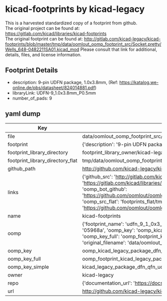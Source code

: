 # kicad-footprints by kicad-legacy  
This is a harvested standardized copy of a footprint from github.  
The original project can be found at:  
https://gitlab.com/kicad/libraries/kicad-footprints  
The original footprint can be found at:
http://gitlab.com/kicad-legacy/kicad-footprints/blob/master/tmp/data/oomlout_oomp_footprint_src/Socket.pretty/Wells_648-0482211SA01.kicad_mod
Please consult that link for additional, details, files, and license information.  
## Footprint Details
* description: 9-pin UDFN package, 1.0x3.8mm, (Ref: https://katalog.we-online.de/pbs/datasheet/824014881.pdf)  
* libraryLink: UDFN-9_1.0x3.8mm_P0.5mm  
* number_of_pads: 9  
## yaml dump  
| Key | Value |  
| --- | --- |  
| file | data/oomlout_oomp_footprint_src/kicad-footprints/Package_DFN_QFN.pretty/UDFN-9_1.0x3.8mm_P0.5mm.kicad_mod |  
| footprint | {'description': '9-pin UDFN package, 1.0x3.8mm, (Ref: https://katalog.we-online.de/pbs/datasheet/824014881.pdf)', 'libraryLink': 'UDFN-9_1.0x3.8mm_P0.5mm', 'number_of_pads': 9} |  
| footprint_library_directory | footprint_library_owner/kicad-legacy_kicad-footprints |  
| footprint_library_directory_flat | tmp/data/oomlout_oomp_footprint_src/footprints_flat/kicad_legacy_package_dfn_qfn_udfn_9_1_0x3_8mm_p0_5mm/working |  
| github_path | http://github.com/kicad-legacy/kicad-footprints/blob/master/tmp/data/oomlout_oomp_footprint_src/Package_DFN_QFN.pretty/UDFN-9_1.0x3.8mm_P0.5mm.kicad_mod |  
| links | {'github_src': 'http://gitlab.com/kicad-legacy/kicad-footprints/blob/master/tmp/data/oomlout_oomp_footprint_src/Socket.pretty/Wells_648-0482211SA01.kicad_mod', 'github_src_repo': 'https://gitlab.com/kicad/libraries/kicad-footprints', 'oomp_bot': 'tmp/data/oomlout_oomp_footprint_src/footprints/kicad_legacy_package_dfn_qfn_udfn_9_1_0x3_8mm_p0_5mm/working', 'oomp_bot_github': 'https://github.com/oomlout/oomlout_oomp_footprint_bot/tree/main/tmp/data/oomlout_oomp_footprint_src/footprints/kicad_legacy_package_dfn_qfn_udfn_9_1_0x3_8mm_p0_5mm/working', 'oomp_src_flat': 'footprints_flat/tmp/data/oomlout_oomp_footprint_src/footprints_flat/kicad_legacy_package_dfn_qfn_udfn_9_1_0x3_8mm_p0_5mm/working', 'oomp_src_flat_github': 'https://github.com/oomlout/oomlout_oomp_footprint_src/tree/main/tmp/data/oomlout_oomp_footprint_src/footprints_flat/kicad_legacy_package_dfn_qfn_udfn_9_1_0x3_8mm_p0_5mm/working'} |  
| name | kicad-footprints |  
| oomp | {'footprint_name': 'udfn_9_1_0x3_8mm_p0_5mm', 'library_name': 'package_dfn_qfn', 'md5': '05968af28679ec1394fdc951a10533d1', 'md5_10': '05968af286', 'md5_5': '05968', 'md5_6': '05968a', 'oomp_key': 'oomp_kicad_legacy_package_dfn_qfn_udfn_9_1_0x3_8mm_p0_5mm', 'oomp_key_extra': 'oomp_footprint_kicad_legacy_package_dfn_qfn_udfn_9_1_0x3_8mm_p0_5mm', 'oomp_key_full': 'oomp_footprint_kicad_legacy_package_dfn_qfn_udfn_9_1_0x3_8mm_p0_5mm_05968a', 'oomp_key_simple': 'kicad_legacy_package_dfn_qfn_udfn_9_1_0x3_8mm_p0_5mm', 'original_filename': 'data/oomlout_oomp_footprint_src/kicad-footprints/Package_DFN_QFN.pretty/UDFN-9_1.0x3.8mm_P0.5mm.kicad_mod', 'owner_name': 'kicad_legacy'} |  
| oomp_key | oomp_kicad_legacy_package_dfn_qfn_udfn_9_1_0x3_8mm_p0_5mm |  
| oomp_key_full | oomp_footprint_kicad_legacy_package_dfn_qfn_udfn_9_1_0x3_8mm_p0_5mm |  
| oomp_key_simple | kicad_legacy_package_dfn_qfn_udfn_9_1_0x3_8mm_p0_5mm |  
| owner | kicad-legacy |  
| repo | {'documentation_url': 'https://docs.github.com/rest/repos/repos#get-a-repository', 'message': 'Not Found'} |  
| url | http://github.com/kicad-legacy/kicad-footprints |  


